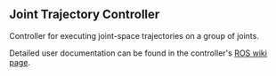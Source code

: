 ## Joint Trajectory Controller ##

Controller for executing joint-space trajectories on a group of joints.

Detailed user documentation can be found in the controller's [ROS wiki page](http://wiki.ros.org/bmirobot_control_cart).


